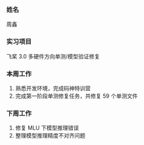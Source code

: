### 姓名

周鑫

### 实习项目

飞桨 3.0 多硬件方向单测/模型验证修复

### 本周工作

1. 熟悉开发环境，完成码神特训营
2. 完成第一阶段单测修复任务，共修复 59 个单测文件

### 下周工作

1. 修复 MLU 下模型推理错误
2. 整理模型推理精度不对齐问题
